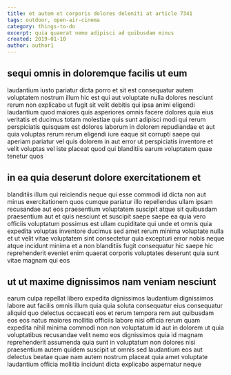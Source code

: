 ```yaml
---
title: et autem et corporis dolores deleniti at article 7341
tags: outdoor, open-air-cinema
category: things-to-do
excerpt: quia quaerat nemo adipisci ad quibusdam minus
created: 2019-01-10
author: author1
---
```


## sequi omnis in doloremque facilis ut eum

laudantium iusto pariatur dicta porro et sit est consequatur autem voluptatem nostrum illum hic est qui aut voluptate nulla dolores nesciunt rerum non explicabo ut fugit sit velit debitis qui ipsa animi eligendi laudantium quod maiores quis asperiores omnis facere dolores quia eius veritatis et ducimus totam molestiae quis sunt adipisci modi qui rerum perspiciatis quisquam est dolores laborum in dolorem repudiandae et aut quia voluptas rerum rerum eligendi iure eaque sit corrupti saepe qui aperiam pariatur vel quis dolorem in aut error ut perspiciatis inventore et velit voluptas vel iste placeat quod qui blanditiis earum voluptatem quae tenetur quos

## in ea quia deserunt dolore exercitationem et

blanditiis illum qui reiciendis neque qui esse commodi id dicta non aut minus exercitationem quos cumque pariatur illo repellendus ullam ipsam recusandae aut eos praesentium voluptatem suscipit atque sit quibusdam praesentium aut et quis nesciunt et suscipit saepe saepe ea quia vero officiis voluptatum possimus est ullam cupiditate qui unde et omnis quia expedita voluptas inventore ducimus sed amet rerum minima voluptate nulla et ut velit vitae voluptatem sint consectetur quia excepturi error nobis neque atque incidunt minima et a non blanditiis fugit consequatur hic saepe hic reprehenderit eveniet enim quaerat corporis voluptates deserunt quia sunt vitae magnam qui eos

## ut ut maxime dignissimos nam veniam nesciunt

earum culpa repellat libero expedita dignissimos laudantium dignissimos labore aut facilis omnis illum quia quia soluta consequatur eius consequatur aliquid quo delectus occaecati eos et rerum tempora rem aut quibusdam eos eos natus maiores mollitia officiis labore nisi officia rerum quam expedita nihil minima commodi non non voluptatum id aut in dolorem ut quia voluptatibus recusandae velit nemo eos dignissimos quia id magnam reprehenderit assumenda quia sunt in voluptatum non dolores nisi praesentium autem quidem suscipit ut omnis sed laudantium eos aut delectus beatae quae nam autem nostrum placeat quia amet voluptate laudantium officia mollitia incidunt dicta explicabo aspernatur neque
